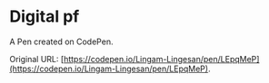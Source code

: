 # Digital pf

A Pen created on CodePen.

Original URL: [https://codepen.io/Lingam-Lingesan/pen/LEpqMeP](https://codepen.io/Lingam-Lingesan/pen/LEpqMeP).

